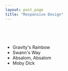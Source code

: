```yaml
---
layout: post_page
title: "Responsive Design"
---
```

<div id="array-highlight" class="example">
  <pre id="array-highlight-list">
  </pre>
</div>
<div id="array-highlight-select" class="example">
  <pre id="array-highlight-select-list">
  </pre>
</div>
<div id="ul-highlight-select" class="example">
   <ul id="ul-highlight-select-list">
      <li>Gravity's Rainbow</li>
      <li>Swann's Way</li>
      <li>Absalom, Absalom</li>
      <li>Moby Dick</li>
   </ul>
</div>
<script type="text/javascript" src="/js/jquery.min.js"></script>
<script type="text/javascript" src="/js/bacon.js"></script>
<script type="text/javascript" src="/js/bacon-model.js"></script>
<script type="text/javascript" src="/js/bacon-jquery.js"></script>
<script type="text/javascript" src="/js/responsive-design.js"></script>
